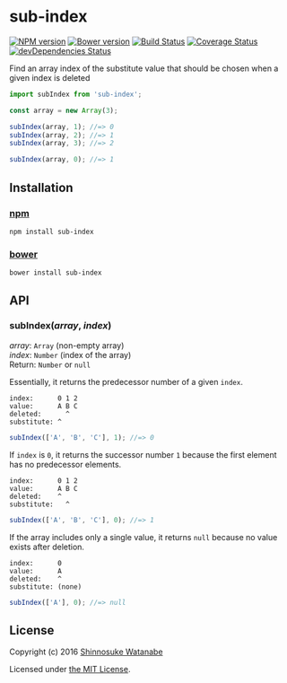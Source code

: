 # sub-index

[![NPM version](https://img.shields.io/npm/v/sub-index.svg)](https://www.npmjs.com/package/sub-index)
[![Bower version](https://img.shields.io/bower/v/sub-index.svg)](https://github.com/shinnn/sub-index/releases)
[![Build Status](https://travis-ci.org/shinnn/sub-index.svg?branch=master)](https://travis-ci.org/shinnn/sub-index)
[![Coverage Status](https://img.shields.io/coveralls/shinnn/sub-index.svg)](https://coveralls.io/r/shinnn/sub-index)
[![devDependencies Status](https://david-dm.org/shinnn/sub-index/dev-status.svg)](https://david-dm.org/shinnn/sub-index?type=dev)

Find an array index of the substitute value that should be chosen when a given index is deleted

```javascript
import subIndex from 'sub-index';

const array = new Array(3);

subIndex(array, 1); //=> 0
subIndex(array, 2); //=> 1
subIndex(array, 3); //=> 2

subIndex(array, 0); //=> 1
```

## Installation

### [npm](https://www.npmjs.com/)

```
npm install sub-index
```

### [bower](https://bower.io/)

```
bower install sub-index
```

## API

### subIndex(*array*, *index*)

*array*: `Array` (non-empty array)  
*index*: `Number` (index of the array)  
Return: `Number` or `null`

Essentially, it returns the predecessor number of a given `index`.

```
index:      0 1 2
value:      A B C
deleted:      ^
substitute: ^
```

```javascript
subIndex(['A', 'B', 'C'], 1); //=> 0
```

If `index` is `0`, it returns the successor number `1` because the first element has no predecessor elements.

```
index:      0 1 2
value:      A B C
deleted:    ^
substitute:   ^
```

```javascript
subIndex(['A', 'B', 'C'], 0); //=> 1
```

If the array includes only a single value, it returns `null` because no value exists after deletion.

```
index:      0
value:      A
deleted:    ^
substitute: (none)
```

```javascript
subIndex(['A'], 0); //=> null
```

## License

Copyright (c) 2016 [Shinnosuke Watanabe](https://github.com/shinnn)

Licensed under [the MIT License](./LICENSE).
